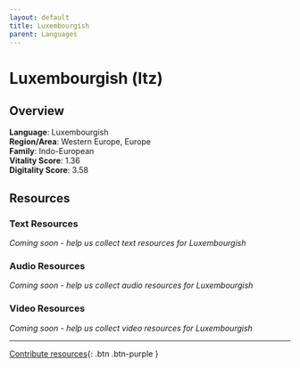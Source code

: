 ```yaml
---
layout: default
title: Luxembourgish
parent: Languages
---
```


# Luxembourgish (ltz)

## Overview

**Language**: Luxembourgish  
**Region/Area**: Western Europe, Europe  
**Family**: Indo-European  
**Vitality Score**: 1.36  
**Digitality Score**: 3.58  

## Resources

### Text Resources
*Coming soon - help us collect text resources for Luxembourgish*

### Audio Resources
*Coming soon - help us collect audio resources for Luxembourgish*

### Video Resources
*Coming soon - help us collect video resources for Luxembourgish*

---

[Contribute resources](https://fairtrain.github.io/){: .btn .btn-purple }

